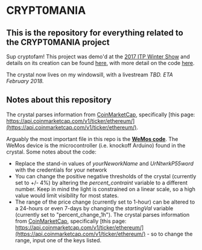 # CRYPT0MANIA
## This is the repository for everything related to the CRYPT0MANIA project
Sup cryptofam! This project was demo'd at the [2017 ITP Winter Show](https://itp.nyu.edu/shows/winter2017/crypt0mania/) and details on its creation can be found [here](http://www.blog.calebfergie.com/2017/12/29/api-to-led-8/), with more detail on the code [here](http://www.blog.calebfergie.com/2017/12/21/api-to-led-6/).

The crystal now lives on my windowsill, with a livestream _TBD. ETA February 2018._

## Notes about this repository

The crystal parses information from [CoinMarketCap](https://coinmarketcap.com/api/), specifically [this page: https://api.coinmarketcap.com/v1/ticker/ethereum/](https://api.coinmarketcap.com/v1/ticker/ethereum/).

Arguably the most important file in this repo is the **[WeMos code](https://github.com/calebfergie/CRYPT0MANIA/blob/master/weMos_code.ino)**. The WeMos device is the microcontroller (i.e. knockoff Arduino) found in the crystal. Some notes about the code:
- Replace the stand-in values of *yourNeworkName* and *UrNtwrkP55word* with the credentials for your network
- You can change the positive negative thresholds of the  crystal (currently set to +/- 4%) by altering the *percent_contraint* variable to a different number. Keep in mind the light is constrained on a linear scale, so a high value would limit visibility for most states.
- The range of the price change (currently set to 1-hour) can be altered to a 24-hours or even 7-days by changing the *startingVal* variable (currently set to "percent_change_1h"). The crystal parses information from [CoinMarketCap](https://coinmarketcap.com/api/), specifically [this page: https://api.coinmarketcap.com/v1/ticker/ethereum/](https://api.coinmarketcap.com/v1/ticker/ethereum/) - so to change the range, input one of the keys listed.
